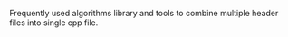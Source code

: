 Frequently used algorithms library and tools to combine multiple header files into single cpp file.
